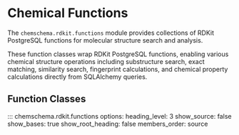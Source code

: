 # Chemical Functions

The `chemschema.rdkit.functions` module provides collections of RDKit PostgreSQL functions for molecular structure search and analysis.

These function classes wrap RDKit PostgreSQL functions, enabling various chemical structure operations including substructure search, exact matching, similarity search, fingerprint calculations, and chemical property calculations directly from SQLAlchemy queries.

## Function Classes

::: chemschema.rdkit.functions
    options:
      heading_level: 3
      show_source: false
      show_bases: true
      show_root_heading: false
      members_order: source
